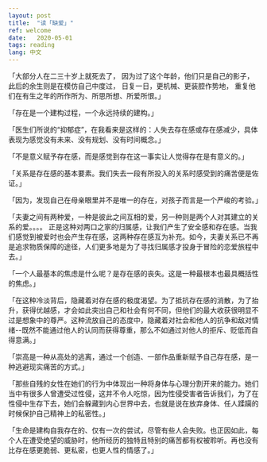 ```yaml
---
layout: post
title:  "读「缺爱」"
ref: welcome
date:   2020-05-01
tags: reading
lang: 中文
---
```


「大部分人在二三十岁上就死去了，
  因为过了这个年龄，他们只是自己的影子，
  此后的余生则是在模仿自己中度过，
  日复一日，更机械、更装腔作势地，
  重复他们在有生之年的所作所为、所思所想、所爱所恨。」

「存在是一个建构过程，一个永远持续的建构。」

「医生们所说的“抑郁症”，在我看来是这样的：人失去存在感或存在感减少，具体表现为感觉没有未来、没有规划、没有时间概念。」

「不是意义赋予存在感，而是感觉到存在这一事实让人觉得存在是有意义的。」

「关系是存在感的基本要素。我们失去一段有所投入的关系时感受到的痛苦便是佐证。」

「因为，发现自己在母亲眼里并不是唯一的存在，对孩子而言是一个严峻的考验。」

「夫妻之间有两种爱，一种是彼此之间互相的爱，另一种则是两个人对其建立的关系的爱。。。。 正是这种对两口之家的归属感，让我们产生了安全感和存在感。当我们感觉到被爱时也会产生存在感，这两种存在感互为补充。如今，夫妻关系已不再是追求物质保障的途径，人们更多地是为了寻找归属感才投身于冒险的恋爱旅程中去。」

「一个人最基本的焦虑是什么呢？是存在感的丧失。这是一种最根本也最具概括性的焦虑。」

「在这种冷淡背后，隐藏着对存在感的极度渴望。为了抵抗存在感的消散，为了抬升，获得优越感，才会如此突出自己和社会有何不同，但他们的最大收获很明显不过是想象中的尊严。这种流放自己的态度中，隐藏着对社会和他人的抗争和敌对情绪--既然不能通过他人的认同而获得尊重，那么不如通过对他人的拒斥、贬低而自得意满。」

「崇高是一种从高处的逃离，通过一个创造、一部作品重新赋予自己存在感，是一种逃避现实痛苦的方式。」

「那些自残的女性在她们的行为中体现出一种将身体与心理分割开来的能力。她们当中有很多人曾遭受过性侵，这并不令人吃惊，因为性侵受害者告诉我们，为了在性侵中生存下去，她们会躲藏到内心世界中去，也就是说在放弃身体、任人蹂躏的时候保护自己精神上的私密性。」

「生命是建构自我存在的、仅有一次的尝试，尽管有些人会失败。也正因如此，每个人在遭受绝望的威胁时，他所经历的独特且特别的痛苦都有权被聆听。再也没有比存在感更脆弱、更私密，也更人性的情感了。」
